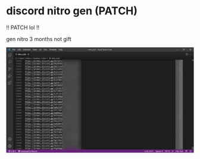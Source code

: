 # discord nitro gen (PATCH)

!! PATCH lol !!

gen nitro 3 months not gift

![lol](https://github.com/Larinax999/discordnitrogen/raw/main/nitro.jpg)
